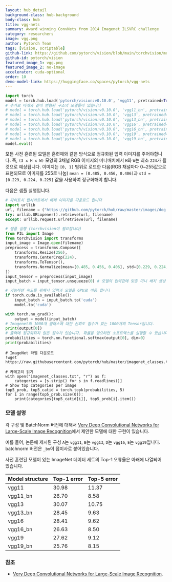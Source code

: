 ```yaml
---
layout: hub_detail
background-class: hub-background
body-class: hub
title: vgg-nets
summary: Award winning ConvNets from 2014 Imagenet ILSVRC challenge
category: researchers
image: vgg.png
author: Pytorch Team
tags: [vision, scriptable]
github-link: https://github.com/pytorch/vision/blob/main/torchvision/models/vgg.py
github-id: pytorch/vision
featured_image_1: vgg.png
featured_image_2: no-image
accelerator: cuda-optional
order: 10
demo-model-link: https://huggingface.co/spaces/pytorch/vgg-nets
---
```


```python
import torch
model = torch.hub.load('pytorch/vision:v0.10.0', 'vgg11', pretrained=True)
# 추가로 아래와 같이 변형된 구조의 모델들이 있습니다
# model = torch.hub.load('pytorch/vision:v0.10.0', 'vgg11_bn', pretrained=True)
# model = torch.hub.load('pytorch/vision:v0.10.0', 'vgg13', pretrained=True)
# model = torch.hub.load('pytorch/vision:v0.10.0', 'vgg13_bn', pretrained=True)
# model = torch.hub.load('pytorch/vision:v0.10.0', 'vgg16', pretrained=True)
# model = torch.hub.load('pytorch/vision:v0.10.0', 'vgg16_bn', pretrained=True)
# model = torch.hub.load('pytorch/vision:v0.10.0', 'vgg19', pretrained=True)
# model = torch.hub.load('pytorch/vision:v0.10.0', 'vgg19_bn', pretrained=True)
model.eval()
```

모든 사전 훈련된 모델은 훈련때와 같은 방식으로 정규화된 입력 이미지를 주어야합니다.
즉, `(3 x H x W)` 모양의 3채널 RGB 이미지의 미니배치에서 `H`와 `W`는 최소 `224`가 될 것으로 예상됩니다.
이미지는 `[0, 1]` 범위로 로드한 다음(RGB 채널마다 0~255값으로 표현되므로 이미지를 255로 나눔) `mean = [0.485, 0.456, 0.406]`과 `std = [0.229, 0.224, 0.225]` 값을 사용하여 정규화해야 합니다.

다음은 샘플 실행입니다.

```python
# 파이토치 웹사이트에서 예제 이미지를 다운로드 합니다
import urllib
url, filename = ("https://github.com/pytorch/hub/raw/master/images/dog.jpg", "dog.jpg")
try: urllib.URLopener().retrieve(url, filename)
except: urllib.request.urlretrieve(url, filename)
```

```python
# 샘플 실행 (torchvision이 필요합니다)
from PIL import Image
from torchvision import transforms
input_image = Image.open(filename)
preprocess = transforms.Compose([
    transforms.Resize(256),
    transforms.CenterCrop(224),
    transforms.ToTensor(),
    transforms.Normalize(mean=[0.485, 0.456, 0.406], std=[0.229, 0.224, 0.225]),
])
input_tensor = preprocess(input_image)
input_batch = input_tensor.unsqueeze(0) # 모델의 입력값에 맞춘 미니 배치 생성

# 가능하면 속도를 위해서 입력과 모델을 GPU로 이동 합니다
if torch.cuda.is_available():
    input_batch = input_batch.to('cuda')
    model.to('cuda')

with torch.no_grad():
    output = model(input_batch)
# Imagenet의 1000개 클래스에 대한 신뢰도 점수가 있는 1000개의 Tensor입니다.
print(output[0])
# 출력에 정규화되지 않은 점수가 있습니다. 확률을 얻으려면 소프트맥스를 실행할 수 있습니다.
probabilities = torch.nn.functional.softmax(output[0], dim=0)
print(probabilities)
```

```
# ImageNet 라벨 다운로드
!wget https://raw.githubusercontent.com/pytorch/hub/master/imagenet_classes.txt
```

```
# 카테고리 읽기
with open("imagenet_classes.txt", "r") as f:
    categories = [s.strip() for s in f.readlines()]
# Show top categories per image
top5_prob, top5_catid = torch.topk(probabilities, 5)
for i in range(top5_prob.size(0)):
    print(categories[top5_catid[i]], top5_prob[i].item())
```

### 모델 설명

각 구성 및 BatchNorm 버전에 대해서 [Very Deep Convolutional Networks for Large-Scale Image Recognition](https://arxiv.org/abs/1409.1556)에서 제안한 모델에 대한 구현이 있습니다.

예를 들어, 논문에 제시된 구성 `A`는 `vgg11`, `B`는 `vgg13`, `D`는 `vgg16`, `E`는 `vgg19`입니다.
batchnorm 버전은 `_bn`이 접미사로 붙어있습니다.

사전 훈련된 모델이 있는 ImageNet 데이터 세트의 Top-1 오류율은 아래에 나열되어 있습니다.

| Model structure | Top-1 error | Top-5 error |
| --------------- | ----------- | ----------- |
|  vgg11          | 30.98       | 11.37       |
|  vgg11_bn       | 26.70       | 8.58        |
|  vgg13          | 30.07       | 10.75       |
|  vgg13_bn       | 28.45       | 9.63        |
|  vgg16          | 28.41       | 9.62        |
|  vgg16_bn       | 26.63       | 8.50        |
|  vgg19          | 27.62       | 9.12        |
|  vgg19_bn       | 25.76       | 8.15        |

### 참조

- [Very Deep Convolutional Networks for Large-Scale Image Recognition](https://arxiv.org/abs/1409.1556).
